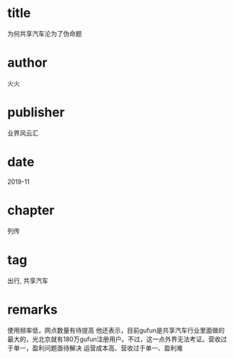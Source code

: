 # title
为何共享汽车沦为了伪命题

# author
火火

# publisher
业界风云汇

# date
2019-11

# chapter
列传

# tag
出行, 共享汽车

# remarks
使用频率低，网点数量有待提高 他还表示，目前gufun是共享汽车行业里面做的最大的，光北京就有180万gufun注册用户。不过，这一点外界无法考证。营收过于单一，盈利问题亟待解决 运营成本高、营收过于单一、盈利难

